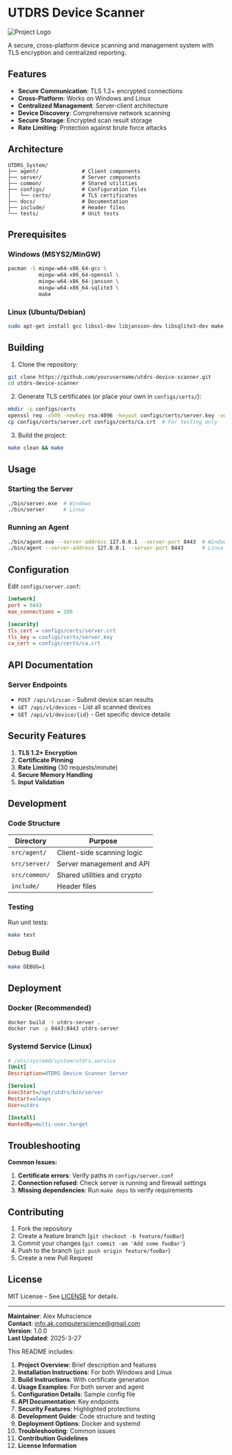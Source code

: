 # UTDRS Device Scanner

![Project Logo](docs/images/logo.png) <!-- Add your logo if available -->

A secure, cross-platform device scanning and management system with TLS encryption and centralized reporting.

## Features

- **Secure Communication**: TLS 1.2+ encrypted connections
- **Cross-Platform**: Works on Windows and Linux
- **Centralized Management**: Server-client architecture
- **Device Discovery**: Comprehensive network scanning
- **Secure Storage**: Encrypted scan result storage
- **Rate Limiting**: Protection against brute force attacks

## Architecture

```
UTDRS_System/
├── agent/              # Client components
├── server/             # Server components
├── common/             # Shared utilities
├── configs/            # Configuration files
│   └── certs/          # TLS certificates
├── docs/               # Documentation
├── include/            # Header files
└── tests/              # Unit tests
```

## Prerequisites

### Windows (MSYS2/MinGW)

```bash
pacman -S mingw-w64-x86_64-gcc \
          mingw-w64-x86_64-openssl \
          mingw-w64-x86_64-jansson \
          mingw-w64-x86_64-sqlite3 \
          make
```

### Linux (Ubuntu/Debian)

```bash
sudo apt-get install gcc libssl-dev libjansson-dev libsqlite3-dev make
```

## Building

1. Clone the repository:

```bash
git clone https://github.com/yourusername/utdrs-device-scanner.git
cd utdrs-device-scanner
```

2. Generate TLS certificates (or place your own in `configs/certs/`):

```bash
mkdir -p configs/certs
openssl req -x509 -newkey rsa:4096 -keyout configs/certs/server.key -out configs/certs/server.crt -days 365 -nodes -subj "/CN=localhost"
cp configs/certs/server.crt configs/certs/ca.crt  # For testing only
```

3. Build the project:

```bash
make clean && make
```

## Usage

### Starting the Server

```bash
./bin/server.exe  # Windows
./bin/server      # Linux
```

### Running an Agent

```bash
./bin/agent.exe --server-address 127.0.0.1 --server-port 8443  # Windows
./bin/agent --server-address 127.0.0.1 --server-port 8443      # Linux
```

## Configuration

Edit `configs/server.conf`:

```ini
[network]
port = 8443
max_connections = 100

[security]
tls_cert = configs/certs/server.crt
tls_key = configs/certs/server.key
ca_cert = configs/certs/ca.crt
```

## API Documentation

### Server Endpoints

- `POST /api/v1/scan` - Submit device scan results
- `GET /api/v1/devices` - List all scanned devices
- `GET /api/v1/device/{id}` - Get specific device details

## Security Features

1. **TLS 1.2+ Encryption**
2. **Certificate Pinning**
3. **Rate Limiting** (30 requests/minute)
4. **Secure Memory Handling**
5. **Input Validation**

## Development

### Code Structure

| Directory       | Purpose                          |
|-----------------|----------------------------------|
| `src/agent/`    | Client-side scanning logic       |
| `src/server/`   | Server management and API        |
| `src/common/`   | Shared utilities and crypto      |
| `include/`      | Header files                     |

### Testing

Run unit tests:

```bash
make test
```

### Debug Build

```bash
make DEBUG=1
```

## Deployment

### Docker (Recommended)

```bash
docker build -t utdrs-server .
docker run -p 8443:8443 utdrs-server
```

### Systemd Service (Linux)

```ini
# /etc/systemd/system/utdrs.service
[Unit]
Description=UTDRS Device Scanner Server

[Service]
ExecStart=/opt/utdrs/bin/server
Restart=always
User=utdrs

[Install]
WantedBy=multi-user.target
```

## Troubleshooting

**Common Issues:**

1. **Certificate errors**: Verify paths in `configs/server.conf`
2. **Connection refused**: Check server is running and firewall settings
3. **Missing dependencies**: Run `make deps` to verify requirements

## Contributing

1. Fork the repository
2. Create a feature branch (`git checkout -b feature/fooBar`)
3. Commit your changes (`git commit -am 'Add some fooBar'`)
4. Push to the branch (`git push origin feature/fooBar`)
5. Create a new Pull Request

## License

MIT License - See [LICENSE](LICENSE) for details.

---

**Maintainer**: Alex Muhscience  
**Contact**: <info.ak.computerscience@gmail.com>  
**Version**: 1.0.0  
**Last Updated**: 2025-3-27

This README includes:

1. **Project Overview**: Brief description and features
2. **Installation Instructions**: For both Windows and Linux
3. **Build Instructions**: With certificate generation
4. **Usage Examples**: For both server and agent
5. **Configuration Details**: Sample config file
6. **API Documentation**: Key endpoints
7. **Security Features**: Highlighted protections
8. **Development Guide**: Code structure and testing
9. **Deployment Options**: Docker and systemd
10. **Troubleshooting**: Common issues
11. **Contribution Guidelines**
12. **License Information**
